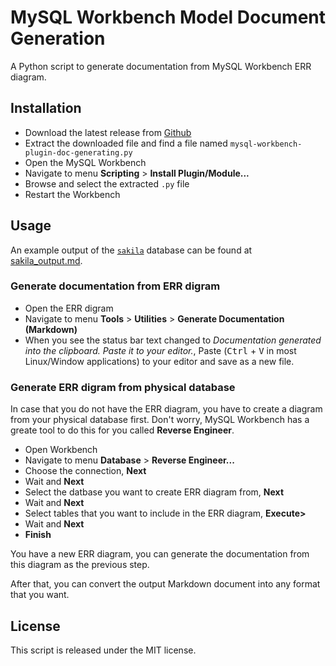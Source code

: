 # MySQL Workbench Model Document Generation

A Python script to generate documentation from MySQL Workbench ERR diagram.

## Installation

* Download the latest release from [Github](https://github.com/letrunghieu/mysql-workbench-plugin-doc-generating/releases)
* Extract the downloaded file and find a file named `mysql-workbench-plugin-doc-generating.py`
* Open the MySQL Workbench
* Navigate to menu **Scripting** > **Install Plugin/Module...**
* Browse and select the extracted `.py` file
* Restart the Workbench

## Usage

An example output of the [`sakila`](https://dev.mysql.com/doc/sakila/en/) database can be found at [sakila_output.md](sakila_output.md).

### Generate documentation from ERR digram

* Open the ERR digram
* Navigate to menu **Tools** > **Utilities** > **Generate Documentation (Markdown)**
* When you see the status bar text changed to *Documentation generated into the clipboard. Paste it to your editor.*, Paste (<kbd>Ctrl</kbd> + <kbd>V</kbd> in most Linux/Window applications) to your editor and save as a new file.

### Generate ERR digram from physical database

In case that you do not have the ERR diagram, you have to create a diagram from your physical database first. Don't worry, MySQL Workbench has a greate tool to do this for you called **Reverse Engineer**.

* Open Workbench
* Navigate to menu **Database** > **Reverse Engineer...**
* Choose the connection, **Next**
* Wait and **Next**
* Select the datbase you want to create ERR diagram from, **Next**
* Wait and **Next**
* Select tables that you want to include in the ERR diagram, **Execute>**
* Wait and **Next**
* **Finish**

You have a new ERR diagram, you can generate the documentation from this diagram as the previous step.


After that, you can convert the output Markdown document into any format that you want.


## License

This script is released under the MIT license.
